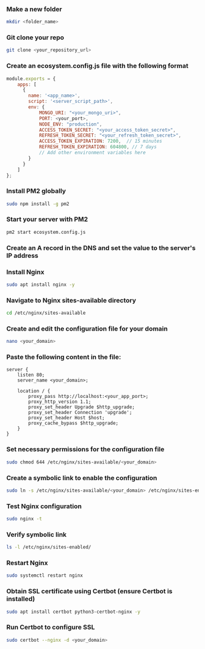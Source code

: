 ### Make a new folder
```sh
mkdir <folder_name>
```
### Git clone your repo
```sh
git clone <your_repository_url>
```
### Create an ecosystem.config.js file with the following format
```js
module.exports = {
    apps: [
      {
        name: '<app_name>',
        script: '<server_script_path>',
        env: {      
            MONGO_URI: "<your_mongo_uri>",
            PORT: <your_port>,
            NODE_ENV: "production",
            ACCESS_TOKEN_SECRET: "<your_access_token_secret>",
            REFRESH_TOKEN_SECRET: "<your_refresh_token_secret>",
            ACCESS_TOKEN_EXPIRATION: 7200,  // 15 minutes    
            REFRESH_TOKEN_EXPIRATION: 604800, // 7 days
            // Add other environment variables here
        }
      }
    ]
};
```

### Install PM2 globally
```sh
sudo npm install -g pm2
```

### Start your server with PM2
```sh
pm2 start ecosystem.config.js
```

### Create an A record in the DNS and set the value to the server's IP address

### Install Nginx
```sh
sudo apt install nginx -y
```

### Navigate to Nginx sites-available directory
```sh
cd /etc/nginx/sites-available
```
### Create and edit the configuration file for your domain
```sh
nano <your_domain>
```

### Paste the following content in the file:
```nginx
server {
    listen 80;
    server_name <your_domain>;

    location / {
        proxy_pass http://localhost:<your_app_port>; 
        proxy_http_version 1.1;
        proxy_set_header Upgrade $http_upgrade;
        proxy_set_header Connection 'upgrade';
        proxy_set_header Host $host;
        proxy_cache_bypass $http_upgrade;
    }
}
```
### Set necessary permissions for the configuration file
```sh
sudo chmod 644 /etc/nginx/sites-available/<your_domain>
```
### Create a symbolic link to enable the configuration
```sh
sudo ln -s /etc/nginx/sites-available/<your_domain> /etc/nginx/sites-enabled/
```
### Test Nginx configuration
```sh
sudo nginx -t
```
### Verify symbolic link
```sh
ls -l /etc/nginx/sites-enabled/
```
### Restart Nginx
```sh
sudo systemctl restart nginx
```
### Obtain SSL certificate using Certbot (ensure Certbot is installed)
```sh
sudo apt install certbot python3-certbot-nginx -y
```
### Run Certbot to configure SSL
```sh
sudo certbot --nginx -d <your_domain>
